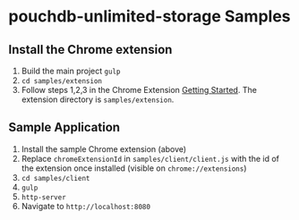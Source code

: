 # pouchdb-unlimited-storage Samples

## Install the Chrome extension

1. Build the main project `gulp`
1. `cd samples/extension`
1. Follow steps 1,2,3 in the Chrome Extension [Getting Started](https://developer.chrome.com/extensions/getstarted#manifest). The extension directory is `samples/extension`.

## Sample Application

1. Install the sample Chrome extension (above)
1. Replace `chromeExtensionId` in `samples/client/client.js` with the id of the extension once installed (visible on `chrome://extensions`)
1. `cd samples/client`
1. `gulp`
1. `http-server`
1. Navigate to `http://localhost:8080`
